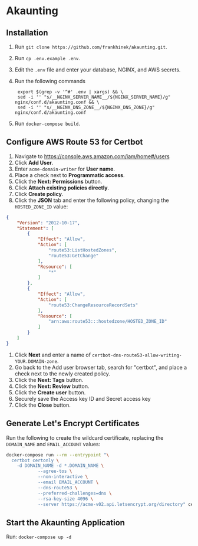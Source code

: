 # Akaunting

## Installation

1. Run `git clone https://github.com/frankhinek/akaunting.git`.
1. Run `cp .env.example .env`.
1. Edit the `.env` file and enter your database, NGINX, and AWS secrets.
1. Run the following commands

        export $(grep -v '^#' .env | xargs) && \
        sed -i '' "s/__NGINX_SERVER_NAME__/${NGINX_SERVER_NAME}/g" nginx/conf.d/akaunting.conf && \
        sed -i '' "s/__NGINX_DNS_ZONE__/${NGINX_DNS_ZONE}/g" nginx/conf.d/akaunting.conf

1. Run `docker-compose build`.

## Configure AWS Route 53 for Certbot

1. Navigate to https://console.aws.amazon.com/iam/home#/users
1. Click **Add User**.
1. Enter `acme-domain-writer` for **User name**.
1. Place a check next to **Programmatic access**.
1. Click the **Next: Permissions** button.
1. Click **Attach existing policies directly**.
1. Click **Create policy**.
1. Click the **JSON** tab and enter the following policy, changing the `HOSTED_ZONE_ID` value:

```json
{
    "Version": "2012-10-17",
    "Statement": [
        {
            "Effect": "Allow",
            "Action": [
                "route53:ListHostedZones",
                "route53:GetChange"
            ],
            "Resource": [
                "*"
            ]
        },
        {
            "Effect": "Allow",
            "Action": [
                "route53:ChangeResourceRecordSets"
            ],
            "Resource": [
                "arn:aws:route53:::hostedzone/HOSTED_ZONE_ID"
            ]
        }
    ]
}
```

1. Click **Next** and enter a name of `certbot-dns-route53-allow-writing-YOUR.DOMAIN-zone`.
1. Go back to the Add user browser tab, search for "certbot", and place a check next to the newly created policy.
1. Click the **Next: Tags** button.
1. Click the **Next: Review** button.
1. Click the **Create user** button.
1. Securely save the Access key ID and Secret access key
1. Click the **Close** button.

## Generate Let's Encrypt Certificates
Run the following to create the wildcard certificate, replacing the `DOMAIN_NAME` and `EMAIL_ACCOUNT`
values:

```bash
docker-compose run --rm --entrypoint "\
  certbot certonly \
    -d DOMAIN_NAME -d *.DOMAIN_NAME \
            --agree-tos \
            --non-interactive \
            --email EMAIL_ACCOUNT \
            --dns-route53 \
            --preferred-challenges=dns \
            --rsa-key-size 4096 \
            --server https://acme-v02.api.letsencrypt.org/directory" certbot
```

## Start the Akaunting Application

Run: `docker-compose up -d`
